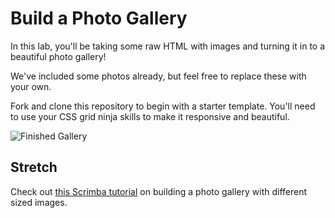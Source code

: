 # Build a Photo Gallery

In this lab, you'll be taking some raw HTML with images and turning it in to a beautiful photo gallery!

We've included some photos already, but feel free to replace these with your own.

Fork and clone this repository to begin with a starter template. You'll need to use your CSS grid ninja skills to make it responsive and beautiful.

![Finished Gallery](https://raw.githubusercontent.com/upperlinecode/fe-grid-photo-gallery/master/gallery-demo.png)

## Stretch

Check out [this Scrimba tutorial](https://scrimba.com/p/pWqLHa/cBq3PsP) on building a photo gallery with different sized images.
